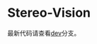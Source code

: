 # Stereo-Vision

最新代码请查看[dev](https://openi.pcl.ac.cn/3DVision/StereoMeasurement/src/branch/dev)分支。
